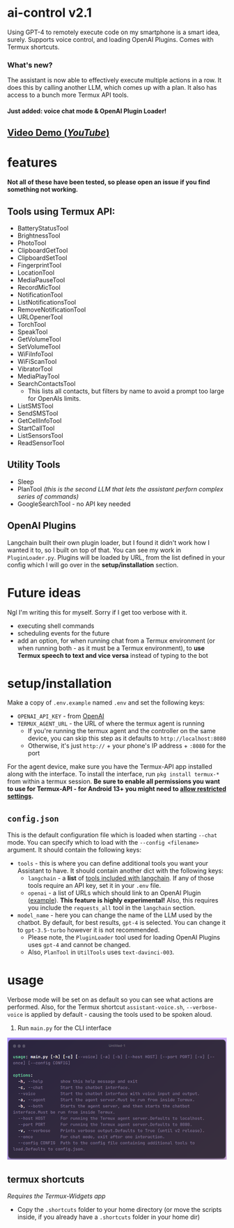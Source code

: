 # ai-control v2.1
Using GPT-4 to remotely execute code on my smartphone is a smart idea, surely. Supports voice control, and loading OpenAI Plugins. Comes with Termux shortcuts.

### What's new?

The assistant is now able to effectively execute multiple actions in a row. It does this by calling another LLM, which comes up with a plan. It also has access to a bunch more Termux API tools.

#### Just added: voice chat mode & OpenAI Plugin Loader!

## [Video Demo (*YouTube*)](https://www.youtube.com/watch?v=nWdNP0BInNo)

# features
 **Not all of these have been tested, so please open an issue if you find something not working.**

## Tools using Termux API:

* BatteryStatusTool
* BrightnessTool
* PhotoTool
* ClipboardGetTool
* ClipboardSetTool
* FingerprintTool
* LocationTool
* MediaPauseTool
* RecordMicTool
* NotificationTool
* ListNotificationsTool
* RemoveNotificationTool
* URLOpenerTool
* TorchTool
* SpeakTool
* GetVolumeTool
* SetVolumeTool
* WiFiInfoTool
* WiFiScanTool
* VibratorTool
* MediaPlayTool
* SearchContactsTool
    * This lists all contacts, but filters by name to avoid a prompt too large for OpenAIs limits.
* ListSMSTool
* SendSMSTool
* GetCellInfoTool
* StartCallTool
* ListSensorsTool
* ReadSensorTool

## Utility Tools

* Sleep
* PlanTool *(this is the second LLM that lets the assistant perforn complex series of commands)*
* GoogleSearchTool - no API key needed

## OpenAI Plugins

Langchain built their own plugin loader, but I found it didn't work how I wanted it to, so I built on top of that. You can see my work in `PluginLoader.py`. Plugins will be loaded by URL, from the list defined in your config which I will go over in the **setup/installation** section.

# Future ideas

Ngl I'm writing this for myself. Sorry if I get too verbose with it.

* executing shell commands
* scheduling events for the future
* add an option, for when running chat from a Termux environment (or when running both - as it must be a Termux environment), to **use Termux speech to text and vice versa** instead of typing to the bot

# setup/installation
Make a copy of `.env.example` named `.env` and set the following keys:

* `OPENAI_API_KEY` - from [OpenAI](https://platform.openai.com)
* `TERMUX_AGENT_URL` - the URL of where the termux agent is running
    * If you're running the termux agent and the controller on the same device, you can skip this step as it defaults to `http://localhost:8080`
    * Otherwise, it's just `http://` + your phone's IP address + `:8080` for the port

For the agent device, make sure you have the Termux-API app installed along with the interface. To install the interface, run `pkg install termux-*` from within a termux session. **Be sure to enable all permissions you want to use for Termux-API - for Android 13+ you might need to [allow restricted settings](https://support.google.com/android/answer/12623953?hl=en).**

## `config.json`

This is the default configuration file which is loaded when starting `--chat` mode. You can specify which to load with the `--config <filename>` argument. It should contain the following keys:

* `tools` - this is where you can define additional tools you want your Assistant to have. It should contain another dict with the following keys:
    * `langchain` - a **list** of [tools included with langchain](https://python.langchain.com/en/latest/modules/agents/tools.html). If any of those tools require an API key, set it in your `.env` file. 
    * `openai` - a list of URLs which should link to an OpenAI Plugin ([example](https://www.klarna.com/.well-known/ai-plugin.json)). **This feature is highly experimental!** Also, this requires you include the `requests_all` tool in the `langchain` section.
* `model_name` - here you can change the name of the LLM used by the chatbot. By default, for best results, `gpt-4` is selected. You can change it to `gpt-3.5-turbo` however it is not recommended. 
    * Please note, the `PluginLoader` tool used for loading OpenAI Plugins uses `gpt-4` and cannot be changed.
    * Also, `PlanTool` in `UtilTools` uses `text-davinci-003`.

# usage

Verbose mode will be set on as default so you can see what actions are performed. Also, for the Termux shortcut `assistant-voice.sh`, `--verbose-voice` is applied by default - causing the tools used to be spoken aloud.

1. Run `main.py` for the CLI interface

![Usage (old)](/media/cli_usage.png)

## termux shortcuts

*Requires the Termux-Widgets app*

* Copy the `.shortcuts` folder to your home directory (or move the scripts inside, if you already have a `.shortcuts` folder in your home dir)
